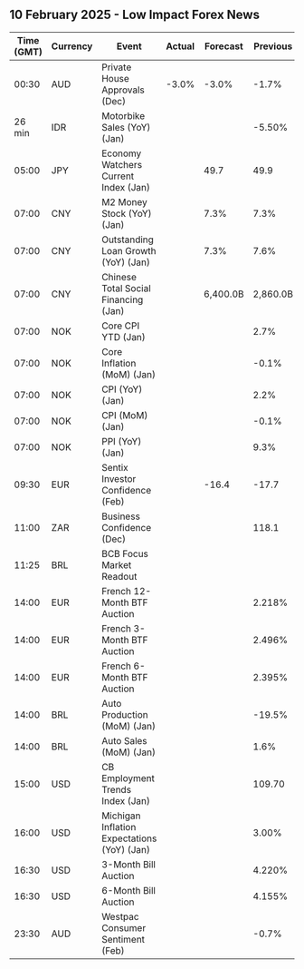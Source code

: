## 10 February 2025 - Low Impact Forex News

| Time (GMT) | Currency | Event | Actual | Forecast | Previous |
|------|----------|-------|--------|----------|----------|
| 00:30 | AUD | Private House Approvals (Dec) | -3.0% | -3.0% | -1.7% |
| 26 min | IDR | Motorbike Sales (YoY) (Jan) |  |  | -5.50% |
| 05:00 | JPY | Economy Watchers Current Index (Jan) |  | 49.7 | 49.9 |
| 07:00 | CNY | M2 Money Stock (YoY) (Jan) |  | 7.3% | 7.3% |
| 07:00 | CNY | Outstanding Loan Growth (YoY) (Jan) |  | 7.3% | 7.6% |
| 07:00 | CNY | Chinese Total Social Financing (Jan) |  | 6,400.0B | 2,860.0B |
| 07:00 | NOK | Core CPI YTD (Jan) |  |  | 2.7% |
| 07:00 | NOK | Core Inflation (MoM) (Jan) |  |  | -0.1% |
| 07:00 | NOK | CPI (YoY) (Jan) |  |  | 2.2% |
| 07:00 | NOK | CPI (MoM) (Jan) |  |  | -0.1% |
| 07:00 | NOK | PPI (YoY) (Jan) |  |  | 9.3% |
| 09:30 | EUR | Sentix Investor Confidence (Feb) |  | -16.4 | -17.7 |
| 11:00 | ZAR | Business Confidence (Dec) |  |  | 118.1 |
| 11:25 | BRL | BCB Focus Market Readout |  |  |  |
| 14:00 | EUR | French 12-Month BTF Auction |  |  | 2.218% |
| 14:00 | EUR | French 3-Month BTF Auction |  |  | 2.496% |
| 14:00 | EUR | French 6-Month BTF Auction |  |  | 2.395% |
| 14:00 | BRL | Auto Production (MoM) (Jan) |  |  | -19.5% |
| 14:00 | BRL | Auto Sales (MoM) (Jan) |  |  | 1.6% |
| 15:00 | USD | CB Employment Trends Index (Jan) |  |  | 109.70 |
| 16:00 | USD | Michigan Inflation Expectations (YoY) (Jan) |  |  | 3.00% |
| 16:30 | USD | 3-Month Bill Auction |  |  | 4.220% |
| 16:30 | USD | 6-Month Bill Auction |  |  | 4.155% |
| 23:30 | AUD | Westpac Consumer Sentiment (Feb) |  |  | -0.7% |
